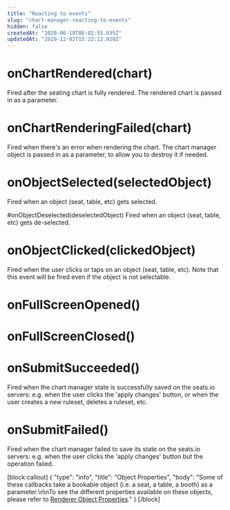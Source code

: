 ```yaml
---
title: "Reacting to events"
slug: "chart-manager-reacting-to-events"
hidden: false
createdAt: "2020-06-19T08:02:55.035Z"
updatedAt: "2020-12-02T15:22:13.920Z"
---
```

# onChartRendered(chart)
Fired after the seating chart is fully rendered. The rendered chart is passed in as a parameter.

# onChartRenderingFailed(chart)
Fired when there&#39;s an error when rendering the chart.
The chart manager object is passed in as a parameter, to allow you to destroy it if needed.

# onObjectSelected(selectedObject)
Fired when an object (seat, table, etc) gets selected.

#onObjectDeselected(deselectedObject)
Fired when an object (seat, table, etc) gets de-selected.

# onObjectClicked(clickedObject)
Fired when the user clicks or taps on an object (seat, table, etc). Note that this event will be fired even if the object is not selectable.

# onFullScreenOpened()

# onFullScreenClosed()

# onSubmitSucceeded()
Fired when the chart manager state is successfully saved on the seats.io servers: e.g. when the user clicks the &#39;apply changes&#39; button, or when the user creates a new ruleset, deletes a ruleset, etc. 

# onSubmitFailed()
Fired when the chart manager failed to save its state on the seats.io servers: e.g. when the user clicks the &#39;apply changes&#39; button but the operation failed. 

[block:callout]
{
  &quot;type&quot;: &quot;info&quot;,
  &quot;title&quot;: &quot;Object Properties&quot;,
  &quot;body&quot;: &quot;Some of these callbacks take a bookable object (i.e. a seat, a table, a booth)  as a parameter.\n\nTo see the different properties available on these objects, please refer to [Renderer Object Properties](doc:renderer-object-properties).&quot;
}
[/block]
